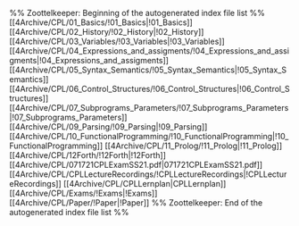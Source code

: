 %% Zoottelkeeper: Beginning of the autogenerated index file list  %%
 [[4Archive/CPL/01_Basics/!01_Basics|!01_Basics]]
 [[4Archive/CPL/02_History/!02_History|!02_History]]
 [[4Archive/CPL/03_Variables/!03_Variables|!03_Variables]]
 [[4Archive/CPL/04_Expressions_and_assigments/!04_Expressions_and_assigments|!04_Expressions_and_assigments]]
 [[4Archive/CPL/05_Syntax_Semantics/!05_Syntax_Semantics|!05_Syntax_Semantics]]
 [[4Archive/CPL/06_Control_Structures/!06_Control_Structures|!06_Control_Structures]]
 [[4Archive/CPL/07_Subprograms_Parameters/!07_Subprograms_Parameters|!07_Subprograms_Parameters]]
 [[4Archive/CPL/09_Parsing/!09_Parsing|!09_Parsing]]
 [[4Archive/CPL/10_FunctionalProgramming/!10_FunctionalProgramming|!10_FunctionalProgramming]]
 [[4Archive/CPL/11_Prolog/!11_Prolog|!11_Prolog]]
 [[4Archive/CPL/12Forth/!12Forth|!12Forth]]
 [[4Archive/CPL/071721CPLExamSS21.pdf|071721CPLExamSS21.pdf]]
 [[4Archive/CPL/CPLLectureRecordings/!CPLLectureRecordings|!CPLLectureRecordings]]
 [[4Archive/CPL/CPLLernplan|CPLLernplan]]
 [[4Archive/CPL/Exams/!Exams|!Exams]]
 [[4Archive/CPL/Paper/!Paper|!Paper]]
%% Zoottelkeeper: End of the autogenerated index file list  %%
